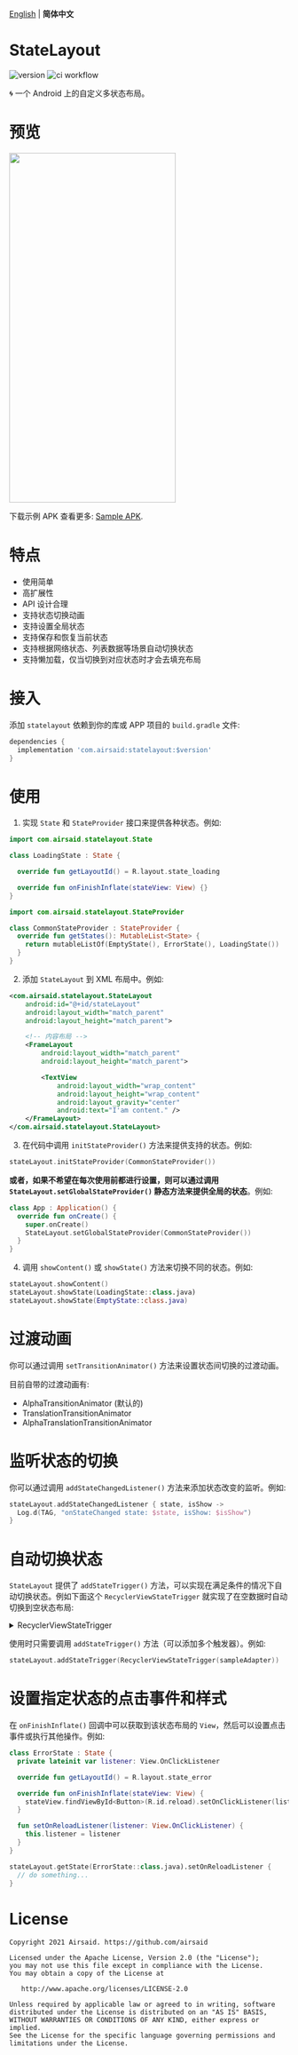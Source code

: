 [English](README.md) | **简体中文**

# StateLayout
![version](https://img.shields.io/maven-central/v/com.airsaid/statelayout)
![ci workflow](https://github.com/Airsaid/StateLayout/actions/workflows/android.yml/badge.svg)

:cyclone: 一个 Android 上的自定义多状态布局。

# 预览
<img width="300" height="630" src="preview/preview.gif"/>

下载示例 APK 查看更多: [Sample APK](sample.apk).

# 特点
- 使用简单
- 高扩展性
- API 设计合理
- 支持状态切换动画
- 支持设置全局状态
- 支持保存和恢复当前状态
- 支持根据网络状态、列表数据等场景自动切换状态
- 支持懒加载，仅当切换到对应状态时才会去填充布局

# 接入
添加 `statelayout` 依赖到你的库或 APP 项目的 `build.gradle` 文件:
```groovy
dependencies {
  implementation 'com.airsaid:statelayout:$version'
}
```

# 使用
1. 实现 `State` 和 `StateProvider` 接口来提供各种状态。例如:
```kotlin
import com.airsaid.statelayout.State

class LoadingState : State {

  override fun getLayoutId() = R.layout.state_loading

  override fun onFinishInflate(stateView: View) {}
}
```
```kotlin
import com.airsaid.statelayout.StateProvider

class CommonStateProvider : StateProvider {
  override fun getStates(): MutableList<State> {
    return mutableListOf(EmptyState(), ErrorState(), LoadingState())
  }
}
```

2. 添加 `StateLayout` 到 XML 布局中。例如:
```xml
<com.airsaid.statelayout.StateLayout
    android:id="@+id/stateLayout"
    android:layout_width="match_parent" 
    android:layout_height="match_parent">

    <!-- 内容布局 -->
    <FrameLayout 
        android:layout_width="match_parent" 
        android:layout_height="match_parent">

        <TextView 
            android:layout_width="wrap_content" 
            android:layout_height="wrap_content"
            android:layout_gravity="center" 
            android:text="I'am content." />
    </FrameLayout>
</com.airsaid.statelayout.StateLayout>
```

3. 在代码中调用 `initStateProvider()` 方法来提供支持的状态。例如:
```kotlin
stateLayout.initStateProvider(CommonStateProvider())
```
**或者，如果不希望在每次使用前都进行设置，则可以通过调用 `StateLayout.setGlobalStateProvider()` 静态方法来提供全局的状态**。例如:
```kotlin
class App : Application() {
  override fun onCreate() {
    super.onCreate()
    StateLayout.setGlobalStateProvider(CommonStateProvider())
  }
}
```

4. 调用 `showContent()` 或 `showState()` 方法来切换不同的状态。例如:
```kotlin
stateLayout.showContent()
stateLayout.showState(LoadingState::class.java)
stateLayout.showState(EmptyState::class.java)
```

# 过渡动画
你可以通过调用 `setTransitionAnimator()` 方法来设置状态间切换的过渡动画。

目前自带的过渡动画有:
- AlphaTransitionAnimator (默认的)
- TranslationTransitionAnimator
- AlphaTranslationTransitionAnimator

# 监听状态的切换
你可以通过调用 `addStateChangedListener()` 方法来添加状态改变的监听。例如:
```kotlin
stateLayout.addStateChangedListener { state, isShow ->
  Log.d(TAG, "onStateChanged state: $state, isShow: $isShow")
}
```

# 自动切换状态
`StateLayout` 提供了 `addStateTrigger()` 方法，可以实现在满足条件的情况下自动切换状态。例如下面这个 `RecyclerViewStateTrigger` 就实现了在空数据时自动切换到空状态布局:

<details>
<summary>RecyclerViewStateTrigger</summary>

```kotlin
/**
 * A state trigger sample that passes in the specified [adapter] object for observation
 * and automatically sets the empty data state when the data size is 0,
 * and the content state when there is data.
 *
 * @property adapter The [RecyclerView.Adapter] object being watched.
 * @author airsaid
 */
class RecyclerViewStateTrigger(
    private val adapter: RecyclerView.Adapter<*>,
) : StateTrigger<Int>() {

  private val adapterDataObserver by lazy {
    StateAdapterDataObserver(this, adapter)
  }

  override fun onTrigger(stateLayout: StateLayout, count: Int) {
    if (count != 0) {
      stateLayout.showContent()
    } else {
      stateLayout.showState(EmptyState::class.java)
    }
  }

  override fun onAttachedToWindow() {
    adapter.registerAdapterDataObserver(adapterDataObserver)
  }

  override fun onDetachedFromWindow() {
    adapter.unregisterAdapterDataObserver(adapterDataObserver)
  }

  private class StateAdapterDataObserver(
      private val stateTrigger: StateTrigger<Int>,
      private val adapter: RecyclerView.Adapter<*>
  ) : RecyclerView.AdapterDataObserver() {
    override fun onChanged() {
      super.onChanged()
      dataChanged()
    }

    override fun onItemRangeRemoved(positionStart: Int, itemCount: Int) {
      super.onItemRangeRemoved(positionStart, itemCount)
      dataChanged()
    }

    override fun onItemRangeInserted(positionStart: Int, itemCount: Int) {
      super.onItemRangeInserted(positionStart, itemCount)
      dataChanged()
    }

    override fun onItemRangeChanged(positionStart: Int, itemCount: Int) {
      super.onItemRangeChanged(positionStart, itemCount)
      dataChanged()
    }

    override fun onItemRangeChanged(positionStart: Int, itemCount: Int, payload: Any?) {
      super.onItemRangeChanged(positionStart, itemCount, payload)
      dataChanged()
    }

    private fun dataChanged() {
      stateTrigger.trigger(adapter.itemCount)
    }
  }
}
```

除此之外，实例代码中还提供了 `NetworkStateTrigger`。或者你也可以实现 `StateTrigger` 接口来实现自己的逻辑。

</details>

使用时只需要调用 `addStateTrigger()` 方法（可以添加多个触发器）。例如:
```kotlin
stateLayout.addStateTrigger(RecyclerViewStateTrigger(sampleAdapter))
```

# 设置指定状态的点击事件和样式
在 `onFinishInflate()` 回调中可以获取到该状态布局的 `View`，然后可以设置点击事件或执行其他操作。例如:
```kotlin
class ErrorState : State {
  private lateinit var listener: View.OnClickListener

  override fun getLayoutId() = R.layout.state_error

  override fun onFinishInflate(stateView: View) {
    stateView.findViewById<Button>(R.id.reload).setOnClickListener(listener)
  }

  fun setOnReloadListener(listener: View.OnClickListener) {
    this.listener = listener
  }
}
```
```kotlin
stateLayout.getState(ErrorState::class.java).setOnReloadListener {
  // do something...
}
```

# License
```
Copyright 2021 Airsaid. https://github.com/airsaid

Licensed under the Apache License, Version 2.0 (the "License");
you may not use this file except in compliance with the License.
You may obtain a copy of the License at

   http://www.apache.org/licenses/LICENSE-2.0

Unless required by applicable law or agreed to in writing, software
distributed under the License is distributed on an "AS IS" BASIS,
WITHOUT WARRANTIES OR CONDITIONS OF ANY KIND, either express or implied.
See the License for the specific language governing permissions and
limitations under the License.
```
